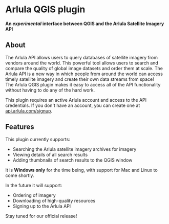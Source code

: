 # Arlula QGIS plugin
**An _experimental_ interface between QGIS and the Arlula Satellite Imagery API**

## About
The Arlula API allows users to query databases of satellite imagery from vendors around the world. This powerful tool allows users to search and compare the quality of global image datasets and order them at scale. The Arlula API is a new way in which people from around the world can access timely satellite imagery and create their own data streams from space!  
The Arlula QGIS plugin makes it easy to access all of the API functionality without having to do any of the hard work.

This plugin requires an active Arlula account and access to the API credentials. If you don't have an account, you can create one at [api.arlula.com/signup](https://api.arlula.com/signup).

## Features
This plugin currently supports:
- Searching the Arlula satellite imagery archives for imagery
- Viewing details of all search results
- Adding thumbnails of search results to the QGIS window

It is **Windows only** for the time being, with support for Mac and Linux to come shortly.

In the future it will support:
- Ordering of imagery
- Downloading of high-quality resources
- Signing up to the Arlula API

Stay tuned for our official release!